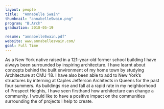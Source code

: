 ```yaml
---
layout: people
title:  "Annabelle Swain"
thumbnail: "annabelleSwain.png"
program: "B.Arch"
graduation: 2018-05-19

resume: "annabelleSwain.pdf"
website: www.annabelleswain.com/
goal: Full Time
---
```


As a New York native raised in a 121-year-old former school building I have always been surrounded by inspiring architecture. I have learnt about concepts behind the built environment of my home town by studying Architecture at CMU ‘18. I have also been able to add to New York’s structures by interning at Caples Jefferson Architects in Queens for the past four summers. As buildings rise and fall at a rapid rate in my neighborhood of Prospect Heights, I have seen firsthand how architecture can change a community. I would like to have a positive impact on the communities surrounding the of projects I help to create. 
